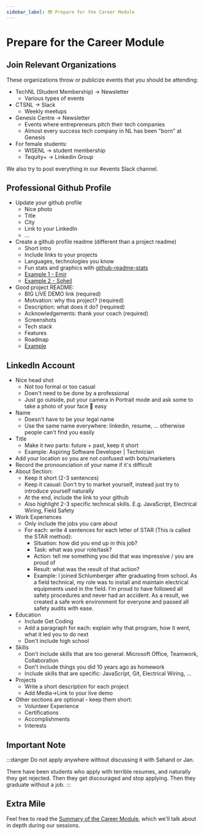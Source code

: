 ```yaml
---
sidebar_label: 😎 Prepare for the Career Module
---
```


# Prepare for the Career Module

## Join Relevant Organizations

These organizations throw or publicize events that you should be attending:

- TechNL (Student Membership) -> Newsletter
  - Various types of events
- CTSNL -> Slack
  - Weekly meetups
- Genesis Centre -> Newsletter
  - Events where entrepreneurs pitch their tech companies
  - Almost every success tech company in NL has been "born" at Genesis
- For female students:
  - WISENL -> student membership
  - Tequity+ -> Linkedin Group

We also try to post everything in our #events Slack channel.

## Professional Github Profile

- Update your github profile
  - Nice photo
  - Title
  - City
  - Link to your LinkedIn
  - ...
- Create a github profile readme (different than a project readme)
  - Short intro
  - Include links to your projects
  - Languages, technologies you know
  - Fun stats and graphics with [github-readme-stats](https://github.com/anuraghazra/github-readme-stats)
  - [Example 1 - Emir](https://github.com/eelezovic)
  - [Example 2 - Soheil](https://github.com/SoheilNK)
- Good project README:
  - BIG LIVE DEMO link (required)
  - Motivation: why this project? (required)
  - Description: what does it do? (required)
  - Acknowledgements: thank your coach (required)
  - Screenshots
  - Tech stack
  - Features
  - Roadmap
  - [Example](https://github.com/MarkTaylor7/KaboomBeach)

## LinkedIn Account

- Nice head shot
  - Not too formal or too casual
  - Doen't need to be done by a professional
  - Just go outside, put your camera in Portrait mode and ask some to take a photo of your face 📸 easy
- Name
  - Doesn't have to be your legal name
  - Use the same name everywhere: linkedin, resume, ... otherwise people can't find you easily
- Title
  - Make it two parts: future + past, keep it short
  - Example: Aspiring Software Developer | Technician
- Add your location so you are not confused with bots/marketers
- Record the pronounciation of your name if it's difficult
- About Section:
  - Keep it short (2-3 sentences)
  - Keep it casual: Don't try to market yourself, instead just try to introduce yourself naturally
  - At the end, include the link to your github
  - Also highlight 2-3 specific technical skills. E.g. JavaScript, Electrical Wiring, Field Safety
- Work Experiences
  - Only include the jobs you care about
  - For each: write 4 sentences for each letter of STAR (This is called the STAR method):
    - Situation: how did you end up in this job?
    - Task: what was your role/task?
    - Action: tell me something you did that was impressive / you are proud of
    - Result: what was the result of that action?
    - Example: I joined Schlumberger after graduating from school. As a field technical, my role was to install and maintain electrical equipments used in the field. I'm proud to have followed all safety procedures and never had an accident. As a result, we created a safe work environment for everyone and passed all safety audits with ease.
- Education
  - Include Get Coding
  - Add a paragraph for each: explain why that program, how it went, what it led you to do next
  - Don't include high school
- Skills
  - Don't include skills that are too general: Microsoft Office, Teamwork, Collaboration
  - Don't include things you did 10 years ago as homework
  - Include skills that are specific: JavaScript, Git, Electrical Wiring, ...
- Projects
  - Write a short description for each project
  - Add Media->Link to your live demo
- Other sections are optional - keep them short:
  - Volunteer Experience
  - Certifications
  - Accomplishments
  - Interests

## Important Note

:::danger
Do not apply anywhere without discussing it with Sahand or Jan.

There have been students who apply with terrible resumes, and naturally they get rejected. Then they get discouraged and stop applying. Then they graduate without a job.
:::

## Extra Mile

Feel free to read the [Summary of the Career Module](./8-career-summary), which we'll talk about in depth during our sessions.

